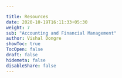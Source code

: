 ```yaml
---

title: Resources
date: 2020-10-19T16:11:33+05:30
weight: 7
sub: "Accounting and Financial Management"
author: Vishal Dongre
showToc: true
TocOpen: false
draft: false
hidemeta: false
disableShare: false
---
```



